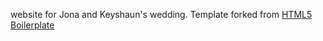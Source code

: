 website for Jona and Keyshaun's wedding. Template forked from [HTML5 Boilerplate](http://html5boilerplate.com)
